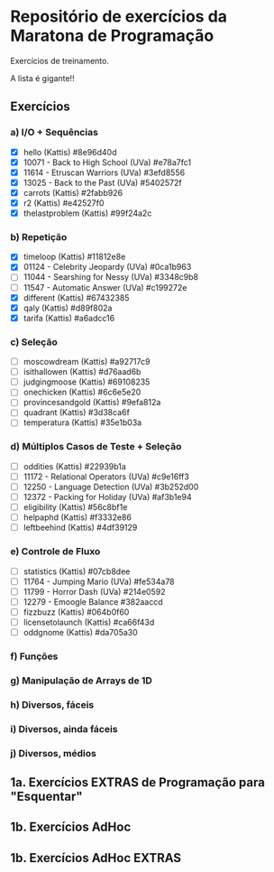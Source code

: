 # Repositório de exercícios da Maratona de Programação

Exercícios de treinamento.

A lista é gigante!!

## Exercícios

### a) I/O + Sequências

* [X] hello (Kattis)  #8e96d40d
* [X] 10071 - Back to High School (UVa)  #e78a7fc1
* [X] 11614 - Etruscan Warriors (UVa)  #3efd8556
* [X] 13025 - Back to the Past (UVa)  #5402572f
* [X] carrots (Kattis)  #2fabb926
* [X] r2 (Kattis)  #e42527f0
* [X] thelastproblem (Kattis)  #99f24a2c

### b) Repetição

* [X] timeloop (Kattis)  #11812e8e
* [X] 01124 - Celebrity Jeopardy (UVa)  #0ca1b963
* [ ] 11044 - Searshing for Nessy (UVa)  #3348c9b8
* [ ] 11547 - Automatic Answer (UVa)  #c199272e
* [X] different (Kattis)  #67432385
* [X] qaly (Kattis)  #d89f802a
* [X] tarifa (Kattis)  #a6adcc16

### c) Seleção

* [ ] moscowdream (Kattis)  #a92717c9
* [ ] isithallowen (Kattis)  #d76aad6b
* [ ] judgingmoose (Kattis)  #69108235
* [ ] onechicken (Kattis)  #6c6e5e20
* [ ] provincesandgold (Kattis)  #9efa812a
* [ ] quadrant (Kattis)  #3d38ca6f
* [ ] temperatura (Kattis)  #35e1b03a

### d) Múltiplos Casos de Teste + Seleção

* [ ] oddities (Kattis)  #22939b1a
* [ ] 11172 - Relational Operators (UVa)  #c9e16ff3
* [ ] 12250 - Language Detection (UVa)  #3b252d00
* [ ] 12372 - Packing for Holiday (UVa)  #af3b1e94
* [ ] eligibility (Kattis)  #56c8bf1e
* [ ] helpaphd (Kattis)  #f3332e86
* [ ] leftbeehind (Kattis)  #4df39129

### e) Controle de Fluxo

* [ ] statistics (Kattis)  #07cb8dee
* [ ] 11764 - Jumping Mario (UVa)  #fe534a78
* [ ] 11799 - Horror Dash (UVa)  #214e0592
* [ ] 12279 - Emoogle Balance  #382aaccd
* [ ] fizzbuzz (Kattis)  #064b0f60
* [ ] licensetolaunch (Kattis)  #ca66f43d
* [ ] oddgnome (Kattis)  #da705a30

### f) Funções

### g) Manipulação de Arrays de 1D

### h) Diversos, fáceis

### i) Diversos, ainda fáceis

### j) Diversos, médios


## 1a. Exercícios EXTRAS de Programação para "Esquentar"

## 1b. Exercícios AdHoc

## 1b. Exercícios AdHoc EXTRAS

